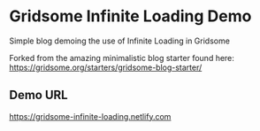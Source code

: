 # Gridsome Infinite Loading Demo

Simple blog demoing the use of Infinite Loading in Gridsome

Forked from the amazing minimalistic blog starter found here: https://gridsome.org/starters/gridsome-blog-starter/

## Demo URL

https://gridsome-infinite-loading.netlify.com
